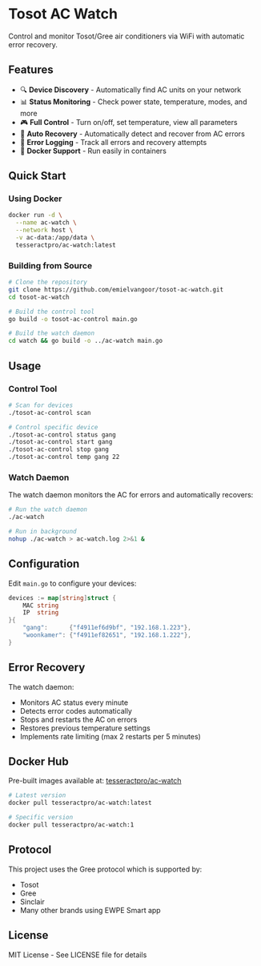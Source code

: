 # Tosot AC Watch

Control and monitor Tosot/Gree air conditioners via WiFi with automatic error recovery.

## Features

- 🔍 **Device Discovery** - Automatically find AC units on your network
- 📊 **Status Monitoring** - Check power state, temperature, modes, and more
- 🎮 **Full Control** - Turn on/off, set temperature, view all parameters
- 🔧 **Auto Recovery** - Automatically detect and recover from AC errors
- 📝 **Error Logging** - Track all errors and recovery attempts
- 🐳 **Docker Support** - Run easily in containers

## Quick Start

### Using Docker

```bash
docker run -d \
  --name ac-watch \
  --network host \
  -v ac-data:/app/data \
  tesseractpro/ac-watch:latest
```

### Building from Source

```bash
# Clone the repository
git clone https://github.com/emielvangoor/tosot-ac-watch.git
cd tosot-ac-watch

# Build the control tool
go build -o tosot-ac-control main.go

# Build the watch daemon
cd watch && go build -o ../ac-watch main.go
```

## Usage

### Control Tool

```bash
# Scan for devices
./tosot-ac-control scan

# Control specific device
./tosot-ac-control status gang
./tosot-ac-control start gang
./tosot-ac-control stop gang
./tosot-ac-control temp gang 22
```

### Watch Daemon

The watch daemon monitors the AC for errors and automatically recovers:

```bash
# Run the watch daemon
./ac-watch

# Run in background
nohup ./ac-watch > ac-watch.log 2>&1 &
```

## Configuration

Edit `main.go` to configure your devices:

```go
devices := map[string]struct {
    MAC string
    IP  string
}{
    "gang":      {"f4911ef6d9bf", "192.168.1.223"},
    "woonkamer": {"f4911ef82651", "192.168.1.222"},
}
```

## Error Recovery

The watch daemon:
- Monitors AC status every minute
- Detects error codes automatically
- Stops and restarts the AC on errors
- Restores previous temperature settings
- Implements rate limiting (max 2 restarts per 5 minutes)

## Docker Hub

Pre-built images available at: [tesseractpro/ac-watch](https://hub.docker.com/r/tesseractpro/ac-watch)

```bash
# Latest version
docker pull tesseractpro/ac-watch:latest

# Specific version
docker pull tesseractpro/ac-watch:1
```

## Protocol

This project uses the Gree protocol which is supported by:
- Tosot
- Gree
- Sinclair
- Many other brands using EWPE Smart app

## License

MIT License - See LICENSE file for details